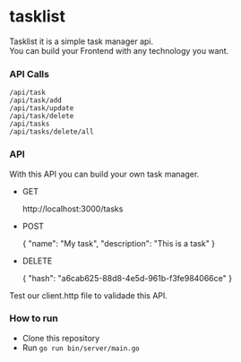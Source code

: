 # tasklist
Tasklist it is a simple task manager api.</br>
You can build your Frontend with any technology you want.</br>

### API Calls

    /api/task
    /api/task/add
    /api/task/update
    /api/task/delete
    /api/tasks
    /api/tasks/delete/all

### API

With this API you can build your own task manager.</br>

- GET


    http://localhost:3000/tasks

- POST
  

    {
    "name": "My task",
    "description": "This is a task"
    }


- DELETE


    {
        "hash": "a6cab625-88d8-4e5d-961b-f3fe984066ce"
    }


Test our client.http file to validade this API.</br>

### How to run

- Clone this repository
- Run `go run bin/server/main.go`